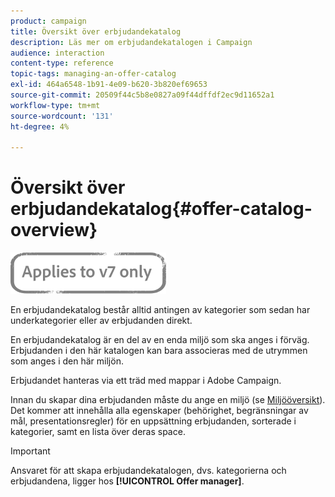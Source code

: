 ```yaml
---
product: campaign
title: Översikt över erbjudandekatalog
description: Läs mer om erbjudandekatalogen i Campaign
audience: interaction
content-type: reference
topic-tags: managing-an-offer-catalog
exl-id: 464a6548-1b91-4e09-b620-3b820ef69653
source-git-commit: 20509f44c5b8e0827a09f44dffdf2ec9d11652a1
workflow-type: tm+mt
source-wordcount: '131'
ht-degree: 4%

---
```


# Översikt över erbjudandekatalog{#offer-catalog-overview}

![](../../assets/v7-only.svg)

En erbjudandekatalog består alltid antingen av kategorier som sedan har underkategorier eller av erbjudanden direkt.

En erbjudandekatalog är en del av en enda miljö som ska anges i förväg. Erbjudanden i den här katalogen kan bara associeras med de utrymmen som anges i den här miljön.

Erbjudandet hanteras via ett träd med mappar i Adobe Campaign.

Innan du skapar dina erbjudanden måste du ange en miljö (se [Miljööversikt](../../interaction/using/environments-overview.md)). Det kommer att innehålla alla egenskaper (behörighet, begränsningar av mål, presentationsregler) för en uppsättning erbjudanden, sorterade i kategorier, samt en lista över deras space.

>[!IMPORTANT]
>
>Ansvaret för att skapa erbjudandekatalogen, dvs. kategorierna och erbjudandena, ligger hos **[!UICONTROL Offer manager]**.
